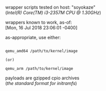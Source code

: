 wrapper scripts tested on host: "soyokaze"  
(*Intel(R) Core(TM) i3-2357M CPU @ 1.30GHz*)

wrappers known to work, as-of:  
[Mon, 16 Jul 2018 23:06:01 -0400]

as-appropriate, use either:

```

qemu_amd64 /path/to/kernel/image

(or)

qemu_arm /path/to/kernel/image
```

payloads are gzipped cpio archives  
(*the standard format for initramfs*)
